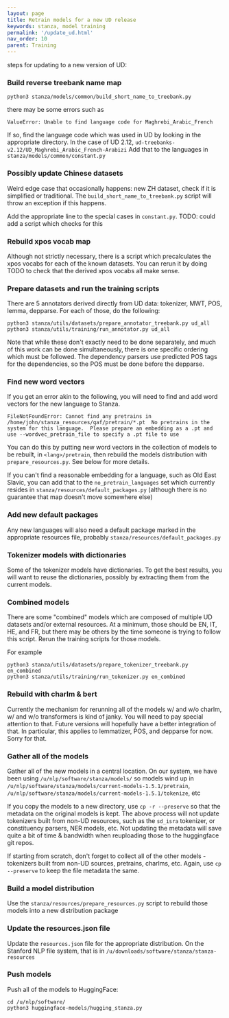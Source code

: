 ```yaml
---
layout: page
title: Retrain models for a new UD release
keywords: stanza, model training
permalink: '/update_ud.html'
nav_order: 10
parent: Training
---
```



steps for updating to a new version of UD:

### Build reverse treebank name map

```
python3 stanza/models/common/build_short_name_to_treebank.py
```

there may be some errors such as
```
ValueError: Unable to find language code for Maghrebi_Arabic_French
```

If so, find the language code which was used in UD by looking in the appropriate directory.
In the case of UD 2.12, `ud-treebanks-v2.12/UD_Maghrebi_Arabic_French-Arabizi`
Add that to the languages in `stanza/models/common/constant.py`

### Possibly update Chinese datasets

Weird edge case that occasionally happens: new ZH dataset, check if it is simplified or traditional.  The `build_short_name_to_treebank.py` script will throw an exception if this happens.

Add the appropriate line to the special cases in `constant.py`.
TODO: could add a script which checks for this

### Rebuild xpos vocab map

Although not strictly necessary, there is a script which
precalculates the xpos vocabs for each of the known datasets.  You can
rerun it by doing TODO to check that the derived xpos vocabs all make
sense.

### Prepare datasets and run the training scripts

There are 5 annotators derived directly from UD data: tokenizer, MWT, POS, lemma, depparse.  For each of those, do the following:

```
python3 stanza/utils/datasets/prepare_annotator_treebank.py ud_all
python3 stanza/utils/training/run_annotator.py ud_all
```

Note that while these don't exactly need to be done separately, and
much of this work can be done simultaneously, there is one specific
ordering which must be followed.  The dependency parsers use predicted
POS tags for the dependencies, so the POS must be done before the
depparse.

### Find new word vectors

If you get an error akin to the following, you will need to find and add word vectors for the new language to Stanza.

```
FileNotFoundError: Cannot find any pretrains in /home/john/stanza_resources/qaf/pretrain/*.pt  No pretrains in the system for this language.  Please prepare an embedding as a .pt and use --wordvec_pretrain_file to specify a .pt file to use
```

You can do this by putting new word vectors in the collection of
models to be rebuilt, in `<lang>/pretrain`, then rebuild the models
distribution with `prepare_resources.py`.  See below for more details.

If you can't find a reasonable embedding for a language, such as Old
East Slavic, you can add that to the `no_pretrain_languages` set which
currently resides in `stanza/resources/default_packages.py`
(although there is no guarantee that map doesn't move somewhere else)

### Add new default packages

Any new languages will also need a default package marked in the appropriate resources file, probably
`stanza/resources/default_packages.py`

### Tokenizer models with dictionaries

Some of the tokenizer models have dictionaries.  To get the best
results, you will want to reuse the dictionaries, possibly by
extracting them from the current models.

### Combined models

There are some "combined" models which are composed of multiple UD
datasets and/or external resources.  At a minimum, those should be EN,
IT, HE, and FR, but there may be others by the time someone is trying
to follow this script.  Rerun the training scripts for those models.

For example

```
python3 stanza/utils/datasets/prepare_tokenizer_treebank.py en_combined
python3 stanza/utils/training/run_tokenizer.py en_combined
```


### Rebuild with charlm & bert

Currently the mechanism for rerunning all of the models w/ and w/o
charlm, w/ and w/o transformers is kind of janky.  You will need to
pay special attention to that.  Future versions will hopefully have a
better integration of that.  In particular, this applies to
lemmatizer, POS, and depparse for now.  Sorry for that.

### Gather all of the models

Gather all of the new models in a central location.
On our system, we have been using
`/u/nlp/software/stanza/models/`
so models wind up in
`/u/nlp/software/stanza/models/current-models-1.5.1/pretrain`,
`/u/nlp/software/stanza/models/current-models-1.5.1/tokenize`, etc

If you copy the models to a new directory, use `cp -r --preserve` so
that the metadata on the original models is kept.  The above process
will not update tokenizers built from non-UD resources, such as the
`sd_isra` tokenizer, or constituency parsers, NER models, etc.  Not
updating the metadata will save quite a bit of time & bandwidth when
reuploading those to the huggingface git repos.

If starting from scratch, don't forget to collect all of the other
models - tokenizers built from non-UD sources, pretrains, charlms,
etc.  Again, use `cp --preserve` to keep the file metadata the same.

### Build a model distribution

Use the `stanza/resources/prepare_resources.py` script to rebuild
those models into a new distribution package

### Update the resources.json file

Update the `resources.json` file for the appropriate distribution.
On the Stanford NLP file system, that is in
`/u/downloads/software/stanza/stanza-resources`

### Push models

Push all of the models to HuggingFace:
```
cd /u/nlp/software/
python3 huggingface-models/hugging_stanza.py
```
